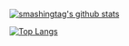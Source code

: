 

[![smashingtag's github stats](https://github-readme-stats.vercel.app/api?username=smashingtags&count_private=true)](https://profile-summary-for-github.com/user/AkroutiHamza)

[![Top Langs](https://github-readme-stats.vercel.app/api/top-langs/?username=smashingtags)](https://github.com/anuraghazra/github-readme-stats)

